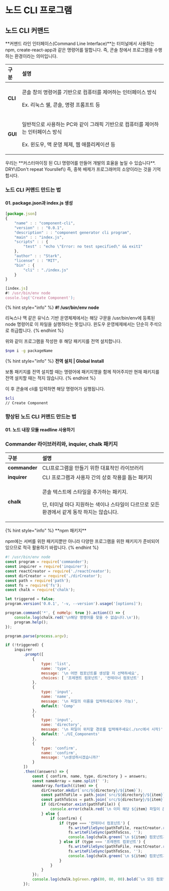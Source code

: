 # 노드 CLI 프로그램

## 노드 CLI 커맨드 

 **커맨드 라인 인터페이스\(Command Line Interface\)**는 터미널에서 사용하는 npm, create-react-app과 같은 명령어를 말합니다. 즉, 콘솔 창에서 프로그램을 수행하는 환경이라는 의미입니다.

<table>
  <thead>
    <tr>
      <th style="text-align:left">&#xAD6C;&#xBD84;</th>
      <th style="text-align:left">&#xC124;&#xBA85;</th>
    </tr>
  </thead>
  <tbody>
    <tr>
      <td style="text-align:left"><b>CLI</b> 
      </td>
      <td style="text-align:left">
        <p>&#xCF58;&#xC194; &#xCC3D;&#xC758; &#xBA85;&#xB839;&#xC5B4;&#xB97C; &#xAE30;&#xBC18;&#xC73C;&#xB85C;
          &#xCEF4;&#xD4E8;&#xD130;&#xB97C; &#xC81C;&#xC5B4;&#xD558;&#xB294; &#xC778;&#xD130;&#xD398;&#xC774;&#xC2A4;
          &#xBC29;&#xC2DD;</p>
        <p>Ex. &#xB9AC;&#xB205;&#xC2A4; &#xC258;, &#xCF58;&#xC194;, &#xBA85;&#xB839;
          &#xD504;&#xB86C;&#xD504;&#xD2B8; &#xB4F1;</p>
      </td>
    </tr>
    <tr>
      <td style="text-align:left"><b>GUI</b>
      </td>
      <td style="text-align:left">
        <p>&#xC77C;&#xBC18;&#xC801;&#xC73C;&#xB85C; &#xC0AC;&#xC6A9;&#xD558;&#xB294;
          PC&#xC640; &#xAC19;&#xC774; &#xADF8;&#xB798;&#xD53D; &#xAE30;&#xBC18;&#xC73C;&#xB85C;
          &#xCEF4;&#xD4E8;&#xD130;&#xB97C; &#xC81C;&#xC5B4;&#xD558;&#xB294; &#xC778;&#xD130;&#xD398;&#xC774;&#xC2A4;
          &#xBC29;&#xC2DD;</p>
        <p>Ex. &#xC708;&#xB3C4;&#xC6B0;, &#xB9E5; &#xC6B4;&#xC601; &#xCCB4;&#xC81C;,
          &#xC6F9; &#xC560;&#xD50C;&#xB9AC;&#xCF00;&#xC774;&#xC158; &#xB4F1;</p>
      </td>
    </tr>
  </tbody>
</table> 우리는 **커스터마이징 된 CLI 명령어를 만들어 개발의 효율을 높일 수 있습니다**. DRY\(Don't repeat Yoursllef\) 즉, 중복 배제가 프로그래머의 소양이라는 것을 기억합시다.

### 노드 CLI 커맨드 만드는 법

#### 01. package.json과 index.js 생성

```javascript
[package.json]
{
    "name" : : "component-cli",
    "version" : : "0.0.1",
    "description" : : "component generator cli program",
    "main" : : "index.js",
    "scripts" : : {
        "test" : "echo \"Error: no test specified\" && exit1"
    },
    "author" : : "Stark",
    "license" : : "MIT",
    "bin" : {
        "cli" : "./index.js"
    }
}
```

```javascript
[index.js]
#! /usr/bin/env node
cosole.log('Create Component');
```

{% hint style="info" %}
**\#! /usr/bin/env node**

리눅스나 맥 같은 유닉스 기반 운영체제에서는 해당 구문을 /usr/bin/env에 등록된 node 명령어로 이 파일을 실행하라는 뜻입니다. 윈도우 운영체제에서는 단순히 주석으로 취급합니다.
{% endhint %}

 위와 같이 프로그램을 작성한 후 해당 패키지를 전역 설치합니다.

```bash
$npm i -g packageName
```

{% hint style="info" %}
**전역 설치 \| Global Install**

보통 패키지를 전역 설치할 때는 명령어에 패키지명을 함께 적어주지만 현재 패키지를 전역 설치할 때는 적지 않습니다. 
{% endhint %}

 이 후 콘솔에 cli를 입력하면 해당 명령어가 실행됩니다. 

```bash
$cli
// Create Component
```

### 향상된 노드 CLI 커맨드 만드는 법

#### 01. 노드 내장 모듈 readline 사용하기



### Commander 라이브러리와, inquier, chalk 패키지 

<table>
  <thead>
    <tr>
      <th style="text-align:left">&#xAD6C;&#xBD84;</th>
      <th style="text-align:left">&#xC124;&#xBA85;</th>
    </tr>
  </thead>
  <tbody>
    <tr>
      <td style="text-align:left"><b>commander</b>
      </td>
      <td style="text-align:left">CLI&#xD504;&#xB85C;&#xADF8;&#xB7A8;&#xC744; &#xB9CC;&#xB4E4;&#xAE30; &#xC704;&#xD55C;
        &#xB300;&#xD45C;&#xC801;&#xC778; &#xB77C;&#xC774;&#xBE0C;&#xB7EC;&#xB9AC;</td>
    </tr>
    <tr>
      <td style="text-align:left"><b>inquirer</b>
      </td>
      <td style="text-align:left">CLI &#xD504;&#xB85C;&#xADF8;&#xB7A8;&#xACFC; &#xC0AC;&#xC6A9;&#xC790;
        &#xAC04;&#xC758; &#xC0C1;&#xD638; &#xC791;&#xC6A9;&#xC744; &#xB3D5;&#xB294;
        &#xD328;&#xD0A4;&#xC9C0;</td>
    </tr>
    <tr>
      <td style="text-align:left"><b>chalk</b>
      </td>
      <td style="text-align:left">
        <p>&#xCF58;&#xC194; &#xD14D;&#xC2A4;&#xD2B8;&#xC5D0; &#xC2A4;&#xD0C0;&#xC77C;&#xC744;
          &#xCD94;&#xAC00;&#xD558;&#xB294; &#xD328;&#xD0A4;&#xC9C0;.</p>
        <p>&#xB2E8;, &#xD130;&#xBBF8;&#xB110; &#xB9C8;&#xB2E4; &#xC9C0;&#xC6D0;&#xD558;&#xB294;
          &#xC0C9;&#xC774;&#xB098; &#xC2A4;&#xD0C0;&#xC77C;&#xC774; &#xB2E4;&#xB974;&#xBBC0;&#xB85C;
          &#xBAA8;&#xB4E0; &#xD658;&#xACBD;&#xC5D0;&#xC11C; &#xAC19;&#xAC8C; &#xB3D9;&#xC791;
          &#xD558;&#xC9C0;&#xB294; &#xC54A;&#xC2B5;&#xB2C8;&#xB2E4;.</p>
      </td>
    </tr>
  </tbody>
</table>{% hint style="info" %}
**npm 패키지**

 npm에는 서버를 위한 패키지뿐만 아니라 다양한 프로그램을 위한 패키지가 준비되어 있으므로 적극 활용하기 바랍니다. 
{% endhint %}

```javascript
#! /usr/bin/env node
const program = require('commander');
const inquirer = require('inquirer');
const reactCreator = require('./reactCreator');
const dirCreator = require('./dirCreator');
const path = require('path');
const fs = require('fs');
const chalk = require('chalk');

let triggered = false;
program.version('0.0.1', '-v, --version').usage('[options]');

program.command('*', { noHelp: true }).action(() => {
	console.log(chalk.red('\n해당 명령어를 찾을 수 없습니다.\n'));
	program.help();
});

program.parse(process.argv);

if (!triggered) {
	inquirer
		.prompt([
			{
				type: 'list',
				name: 'type',
				message: '\n 어떤 컴포넌트를 생성할 지 선택하세요',
				choices: [ '프레젠트 컴포넌트', '컨테이너 컴포넌트' ]
			},
			{
				type: 'input',
				name: 'name',
				message: '\n 파일의 이름을 입력하세요(복수 가능)',
				default: 'Comp'
			},
			{
				type: 'input',
				name: 'directory',
				message: '\n 파일이 위치할 경로를 입력해주세요(./src에서 시작)',
				default: './UI_Components'
			},
			{
				type: 'confirm',
				name: 'confirm',
				message: '\n생성하시겠습니까?'
			}
		])
		.then((answers) => {
			const { confirm, name, type, directory } = answers;
			const nameArray = name.split(' ');
			nameArray.forEach((item) => {
				dirCreator.mkdir(`src/${directory}/${item}`);
				const pathToFile = path.join(`src/${directory}/${item}`, `/index.js`);
				const pathToScss = path.join(`src/${directory}/${item}`, `/index.scss`);
				if (dirCreator.exist(pathToFile)) {
					console.error(chalk.red(`\n 이미 해당 ${item} 파일이 존재합니다.\n`));
				} else {
					if (confirm) {
						if (type === '컨테이너 컴포넌트') {
							fs.writeFileSync(pathToFile, reactCreator.reactContainerTemplate(item));
							fs.writeFileSync(pathToScss, '');
							console.log(chalk.green(`\n ${item} 컴포넌트가 생성되었습니다.\n`));
						} else if (type === '프레젠트 컴포넌트') {
							fs.writeFileSync(pathToFile, reactCreator.reactPresentTemplate(item));
							fs.writeFileSync(pathToScss, '');
							console.log(chalk.green(`\n ${item} 컴포넌트가 생성되었습니다. \n`));
						}
					}
				}
			});
			console.log(chalk.bgGreen.rgb(00, 00, 00).bold(`\n 모든 컴포넌트가 생성되었습니다. \n`));
		});

```

#### 

